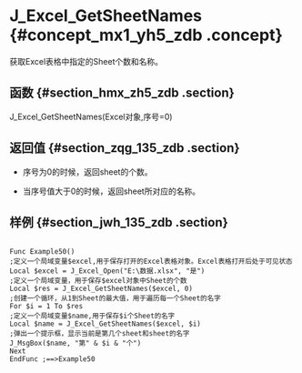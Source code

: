 # J\_Excel\_GetSheetNames {#concept_mx1_yh5_zdb .concept}

获取Excel表格中指定的Sheet个数和名称。

## 函数 {#section_hmx_zh5_zdb .section}

J\_Excel\_GetSheetNames\(Excel对象,序号=0\)

## 返回值 {#section_zqg_135_zdb .section}

-   序号为0的时候，返回sheet的个数。

-   当序号值大于0的时候，返回sheet所对应的名称。


## 样例 {#section_jwh_135_zdb .section}

```

Func Example50()
;定义一个局域变量$excel,用于保存打开的Excel表格对象。Excel表格打开后处于可见状态
Local $excel = J_Excel_Open("E:\数据.xlsx", "是")
;定义一个局域变量，用于保存$excel对象中Sheet的个数
Local $res = J_Excel_GetSheetNames($excel, 0)
;创建一个循环，从1到Sheet的最大值，用于遍历每一个Sheet的名字
For $i = 1 To $res
;定义一个局域变量$name,用于保存$i个Sheet的名字
Local $name = J_Excel_GetSheetNames($excel, $i)
;弹出一个提示框，显示当前是第几个sheet和sheet的名字
J_MsgBox($name, "第" & $i & "个")
Next
EndFunc ;==>Example50
```

